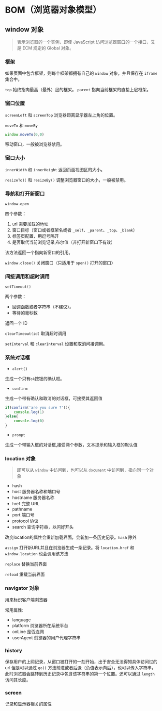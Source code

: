 # BOM（浏览器对象模型）

## window 对象

> 表示浏览器的一个实例，即使 JavaScript 访问浏览器窗口的一个接口，又是 ECM 规定的 Global 对象。

### 框架

如果页面中包含框架，则每个框架都拥有自己的 `window` 对象，并且保存在 `iframe` 集合中。

`top` 始终指向最高（最外）层的框架。
`parent` 指向当前框架的直接上层框架。

### 窗口位置

`screenLeft` 和 `screenTop` 浏览器距离显示器左上角的位置。

`moveTo` 和 `moveBy`

```js
window.moveTo(0,0)
```

移动窗口，一般被浏览器禁用。

### 窗口大小

`innerWidth` 和 `innerHeight` 返回页面视图区的大小。

`resizeTo()` 和 `resizeBy()` 调整浏览器窗口的大小，一般被禁用。

### 导航和打开新窗口

`window.open`

四个参数：

1. url 需要加载的地址
2. 窗口目标（窗口或者框架名或者 `_self`、`_parent`、`_top`、`_blank`）
3. 标签页配置，用逗号隔开
4. 是否取代当前浏览记录,布尔值（非打开新窗口下有效）

该方法返回一个指向新窗口的引用。

`window.close()` 关闭窗口（只适用于 `open()` 打开的窗口）

### 间接调用和超时调用

`setTimeout()`

两个参数：

- 回调函数或者字符串（不建议）。
- 等待的毫秒数

返回一个 ID

`clearTimeout(id)` 取消超时调用

`setInterval` 和 `clearInterval` 设置和取消间接调用。

### 系统对话框

- `alert()`

生成一个只有`ok`按钮的确认框。

- `confirm`

生成一个带有确认和取消的对话框，可接受其返回值

```js
if(confirm('are you sure ?')){
    console.log(1)
}else{
    console.log(0)
}
```

- `prompt`

生成一个带输入框的对话框,接受两个参数，文本提示和输入框的默认值

### location 对象

> 即可以从 `window` 中访问到，也可以从 `document` 中访问到，指向同一个对象

- hash
- host 服务器名称和端口号
- hostname 服务器名称
- href 完整 URL
- pathname
- port 端口号
- protocol 协议
- search 查询字符串，以问好开头

改变location的属性会重新加载界面，会新加一条历史记录。`hash` 除外

`assign` 打开新URL并且在浏览器生成一条记录。将 `location.href` 和 `window.location` 也会调用该方法

`replace` 替换当前界面

`reload` 重载当前界面

### navigator 对象

用来标识客户端浏览器

常用属性:

- language
- platform 浏览器所在系统平台
- onLine 是否连网
- userAgent 浏览器的用户代理字符串

### history

保存用户的上网记录，从窗口被打开的一刻开始，出于安全无法得知具体访问过的 url 但是可以通过 `go()` 方法前进或者后退（负值表示向后），也可以传入字符串，此时浏览器会跳转到历史记录中包含该字符串的第一个位置。还可以通过 `length` 访问其长度。

### screen

记录和显示器相关的属性
